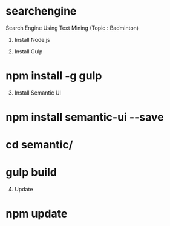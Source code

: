 # searchengine
Search Engine Using Text Mining (Topic : Badminton)

1. Install Node.js

2. Install Gulp
# npm install -g gulp

3. Install Semantic UI
# npm install semantic-ui --save
# cd semantic/
# gulp build

4. Update
# npm update
